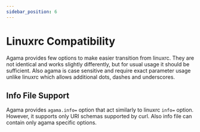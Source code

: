 ```yaml
---
sidebar_position: 6
---
```


# Linuxrc Compatibility

Agama provides few options to make easier transition from linuxrc. They are not identical and works
slightly differently, but for usual usage it should be sufficient.
Also agama is case sensitive and require exact parameter usage unlike linuxrc which allows
additional dots, dashes and underscores.

## Info File Support

Agama provides `agama.info=` option that act similarly to linuxrc `info=` option. However, it
supports only URI schemas supported by curl. Also info file can contain only agama specific options.
